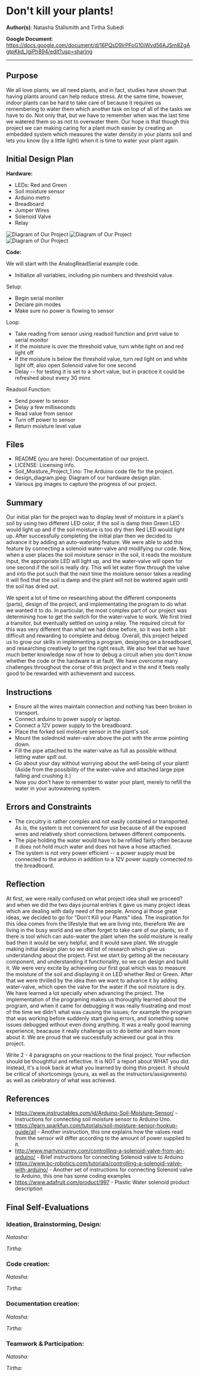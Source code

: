# Don't kill your plants!

**Author(s)**: Natasha Stallsmith and Tirtha Subedi

**Google Document**: https://docs.google.com/document/d/16PQsD9lrPFoG10iWvd56AJSm8ZgAgtpKkd_IgjPh894/edit?usp=sharing

---
## Purpose
We all love plants, we all need plants, and in fact, studies have shown that having plants around can help reduce stress. At the same time, however, indoor plants can be hard to take care of because it requires us remembering to water them which another task on top of all of the tasks we have to do. Not only that, but we have to remember when was the last time we watered them so as not to overwater them. Our hope is that though this project we can making caring for a plant much easier by creating an embedded system which measures the water density in your plants soil and lets you know (by a little light) when it is time to water your plant again.

## Initial Design Plan

**Hardware:**
- LEDs: Red and Green
- Soil moisture sensor
- Arduino metro
- Breadboard 
- Jumper Wires
- Solenoid Valve
- Relay

![Diagram of Our Project](design_diagram.jpeg "A Diagram of Our Hardware Design Plans.")
![Diagram of Our Project](50906911_2329091100711144_2179821461793931264_n.jpg "A Diagram of Our Design")
![Diagram of Our Project](water-valve.jpg "A Diagram of Our Design with water valve")
  
**Code:**

We will start with the AnalogReadSerial example code.

- Initialize all variables, including pin numbers and threshold value.

Setup:
- Begin serial moniter
- Declare pin modes
- Make sure no power is flowing to sensor

Loop:
- Take reading from sensor using readsoil function and print value to serial monitor
- If the moisture is over the threshold value, turn white light on and red light off
- If the moisture is below the threshold value, turn red light on and white light off, also open Solenoid valve for one second
- Delay -- for testing it is set to a short value, but in practice it could be refreshed about every 30 mins

Readsoil Function:
- Send power to sensor
- Delay a few milliseconds
- Read value from sensor
- Turn off power to sensor
- Return moisture level value

## Files

- README (you are here): Documentation of our project.
- LICENSE: Licensing info.
- Soil_Moisture_Project_1.ino: The Arduino code file for the project.
- design_diagram.jpeg: Diagram of our hardware design plan.
- Various jpg images to capture the progress of our project.

## Summary
Our initial plan for the project was to display level of moisture in a plant's soil by using two different LED color, if the soil is damp then Green LED would light up and if the soil moisture is too dry then Red LED would light up. After successfully completing the initial plan then we decided to advance it by adding an auto-watering feature. We were able to add this feature by connecting a solenoid water-valve and modifying our code. Now, when a user places the soil moisture sensor in the soil, it reads the moisture input, the appropriate LED will light up, and the water-valve will open for one second if the soil is really dry. This will let water flow through the valve and into the pot such that the next time the moisture sensor takes a reading it will find that the soil is damp and the plant will not be watered again until the soil has dried out.

We spent a lot of time on researching about the different components (parts), design of the project, and implementating the program to do what we wanted it to do. In particular, the most complex part of our project was determining how to get the switch for the water-valve to work. We first tried a transitor, but eventually settled on using a relay. The required circuit for this was very different than what we had done before, so it was both a bit difficult and rewarding to complete and debug. Overall, this project helped us to grow our skills in implementing a program, designing on a breadboard, and researching creatively to get the right result. We also feel that we have much better knowledge now of how to debug a circuit when you don't know whether the code or the hardware is at fault. We have overcome many challenges throughout the corse of this project and in the end it feels really good to be rewarded with achievement and success.   

## Instructions
   - Ensure all the wires maintain connection and nothing has been broken in transport.
   - Connect arduino to power supply or laptop.
   - Connect a 12V power supply to the breadboard.
   - Place the forked soil moisture sensor in the plant's soil.
   - Mount the solednoid water-valve above the pot with the arrow pointing down.
   - Fill the pipe attached to the water-valve as full as possible without letting water spill out.
   - Go about your day without worrying about the well-being of your plant! (Aside from the possibility of the water-valve and attached large pipe falling and crushing it.)
   - Now you don't have to remember to water your plant, merely to refill the water in your autowatering system.

## Errors and Constraints
   - The circuitry is rather complex and not easily contained or transported. As is, the system is not convenient for use because of all the exposed wires and relatively short connections between different components.
   - The pipe holding the water would have to be refilled fairly often because it does not hold much water and does not have a hose attached.
   - The system is not very power efficient -- a power supply must be connected to the arduino in addition to a 12V power supply connected to the breadboard.

## Reflection
At first, we were really confused on what project idea shall we proceed? and when we did the two days journal entries it     gave us many project ideas which are dealing with daily need of the people. Among al those great ideas, we decided to go for "Don't Kill your Plants" idea. The inspiration for this idea comes from the lifestyle that we are living into, therefore We are living in the busy world and we often forget to take care of our plants; so if there is tool which can auto-water the plant when the soild moisture is really bad then it would be very helpful, and it would save plant. We struggle making initial design plan so we did lot of research which give us understanding about the project. First we start by getting all the necessary component, and understanding it functionality, so we can design and build it.
We were very excite by achieveing our first goal which was to measure the moisture of the soil and displaying it on LED  whether Red or Green. After that we were thrilled by the idea then we want to advance it by adding water-valve, which open the valve for the water if the soil moisture is dry. We have learned a lot specially when advancing the project. The implementation of the  programing makes us thoroughly learned about the program, and when it came for debugging it was really frustrating and most of the time we didn't what was causing the issues; for example the program that was working before suddenly start giving errors, and something some issues debugged without even doing anything. It was a really good learning experience, beacause it really challenge us to do better and learn more about it. We are proud that we successfully achieved our goal in this project.  

Write 2 - 4 paragraphs on your reactions to the final project. Your reflection should be thoughtful and reflective. It is NOT a report about WHAT you did. Instead, it's a look back at what you learned by doing this project. It should be critical of shortcomings (yours, as well as the instructors/assignments) as well as celebratory of what was achieved.

## References
- https://www.instructables.com/id/Arduino-Soil-Moisture-Sensor/ - Instructions for connecting soil moisture sensor to Arduino Uno.
- https://learn.sparkfun.com/tutorials/soil-moisture-sensor-hookup-guide/all - Another instruction, this one explains how the values read from the sensor will differ according to the amount of power supplied to it.
- http://www.martyncurrey.com/controlling-a-solenoid-valve-from-an-arduino/ - Brief instructions for connecting Solenoid valve to Arduino
- https://www.bc-robotics.com/tutorials/controlling-a-solenoid-valve-with-arduino/ - Another set of instructions for connecting Solenoid valve to Arduino, this one has some coding examples
- https://www.adafruit.com/product/997 - Plastic Water solenoid product description

## Final Self-Evaluations

### Ideation, Brainstorming, Design:

*Natasha:*

*Tirtha:*

### Code creation: 

*Natasha:*

*Tirtha:*

### Documentation creation:

*Natasha:*

*Tirtha:*

### Teamwork & Participation:

*Natasha:*

*Tirtha:*

